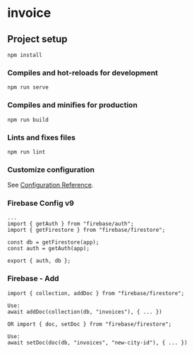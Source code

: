 # invoice

## Project setup

```
npm install
```

### Compiles and hot-reloads for development

```
npm run serve
```

### Compiles and minifies for production

```
npm run build
```

### Lints and fixes files

```
npm run lint
```

### Customize configuration

See [Configuration Reference](https://cli.vuejs.org/config/).

### Firebase Config v9

```
...
import { getAuth } from "firebase/auth";
import { getFirestore } from "firebase/firestore";

const db = getFirestore(app);
const auth = getAuth(app);

export { auth, db };
```

### Firebase - Add

```
import { collection, addDoc } from "firebase/firestore";

Use:
await addDoc(collection(db, "invoices"), { ... })

OR import { doc, setDoc } from "firebase/firestore";

Use:
await setDoc(doc(db, "invoices", "new-city-id"), { ... })
```

